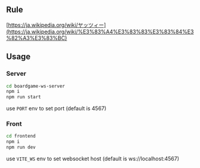 ## Rule

[https://ja.wikipedia.org/wiki/ヤッツィー](https://ja.wikipedia.org/wiki/%E3%83%A4%E3%83%83%E3%83%84%E3%82%A3%E3%83%BC)

## Usage

### Server

```bash
cd boardgame-ws-server
npm i
npm run start
```

use `PORT` env to set port (default is 4567)

### Front

```bash
cd frontend
npm i
npm run dev
```

use `VITE_WS` env to set websocket host (default is ws://localhost:4567)
